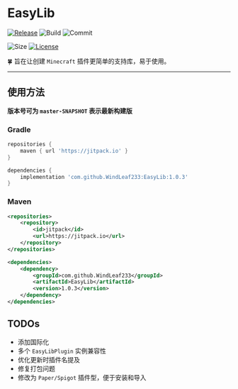 # EasyLib
[![Release](https://jitpack.io/v/WindLeaf233/EasyLib.svg)](https://jitpack.io/#WindLeaf233/EasyLib)
![Build](https://img.shields.io/github/actions/workflow/status/WindLeaf233/EasyLib/build.yml?branch=master)
![Commit](https://img.shields.io/github/last-commit/WindLeaf233/EasyLib)

![Size](https://img.shields.io/github/repo-size/WindLeaf233/EasyLib)
[![License](https://img.shields.io/github/license/WindLeaf233/EasyLib)](https://choosealicense.com/licenses/gpl-3.0/)


:four_leaf_clover: 旨在让创建 `Minecraft` 插件更简单的支持库，易于使用。

---

## 使用方法
**版本号可为 `master-SNAPSHOT` 表示最新构建版**

### Gradle
```groovy
repositories {
    maven { url 'https://jitpack.io' }
}

dependencies {
    implementation 'com.github.WindLeaf233:EasyLib:1.0.3'
}
```

### Maven
```xml
<repositories>
    <repository>
        <id>jitpack</id>
        <url>https://jitpack.io</url>
    </repository>
</repositories>

<dependencies>
    <dependency>
        <groupId>com.github.WindLeaf233</groupId>
        <artifactId>EasyLib</artifactId>
        <version>1.0.3</version>
    </dependency>
</dependencies>
```

## TODOs
* 添加国际化
* 多个 `EasyLibPlugin` 实例兼容性
* 优化更新时插件名提及
* 修复打包问题
* 修改为 `Paper/Spigot` 插件型，便于安装和导入
